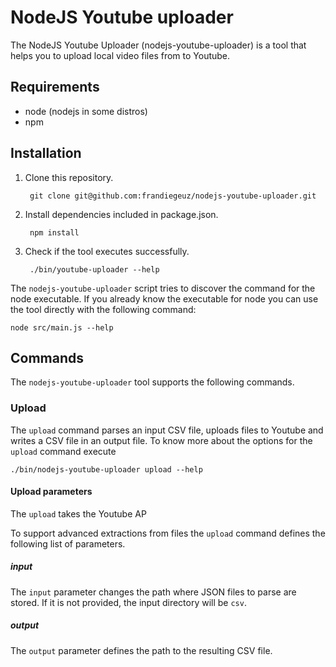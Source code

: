 # NodeJS Youtube uploader

The NodeJS Youtube Uploader (nodejs-youtube-uploader) is a tool that helps you
to upload local video files from to Youtube.

## Requirements

- node (nodejs in some distros)
- npm

## Installation

1. Clone this repository.

        git clone git@github.com:frandiegeuz/nodejs-youtube-uploader.git

2. Install dependencies included in package.json.

        npm install

4. Check if the tool executes successfully.

        ./bin/youtube-uploader --help

The `nodejs-youtube-uploader` script tries to discover the command for the node
executable. If you already know the executable for node you can use the tool
directly with the following command:

    node src/main.js --help

## Commands

The `nodejs-youtube-uploader` tool supports the following commands.

### Upload

The `upload` command parses an input CSV file, uploads files to Youtube and writes
a CSV file in an output file.
To know more about the options for the `upload` command execute

    ./bin/nodejs-youtube-uploader upload --help

#### Upload parameters

The `upload` takes the Youtube AP

To support advanced extractions from files the `upload` command defines the
following list of parameters.

##### input

The `input` parameter changes the path where JSON files to parse are stored. If
it is not provided, the input directory will be `csv`.

##### output

The `output` parameter defines the path to the resulting CSV file.
